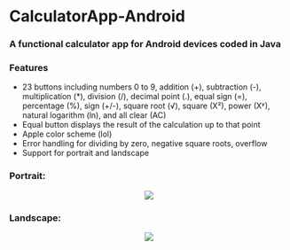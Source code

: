# CalculatorApp-Android


### A functional calculator app for Android devices coded in Java

### Features
* 23 buttons including numbers 0 to 9, addition (+), subtraction (-), multiplication (*), division (/), decimal point (.), equal sign (=), percentage (%), sign (+/-), square root (√), square (X²), power (Xʸ), natural logarithm (ln), and all clear (AC)
* Equal button displays the result of the calculation up to that point
* Apple color scheme (lol)
* Error handling for dividing by zero, negative square roots, overflow
* Support for portrait and landscape


### Portrait:
<p align="center"><img src="https://i.imgur.com/d9sN7Ps.png"></p>

### Landscape:
<p align="center"><img src="https://i.imgur.com/nkYj2f3.png"></p>

